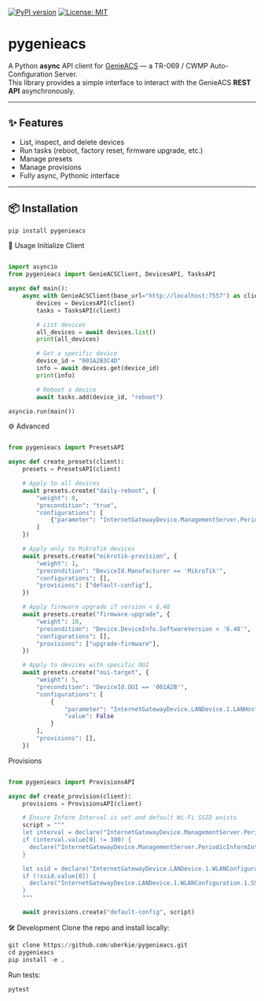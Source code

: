 [![PyPI version](https://badge.fury.io/py/pygenieacs.svg)](https://pypi.org/project/pygenieacs/)
[![License: MIT](https://img.shields.io/badge/License-MIT-yellow.svg)](https://opensource.org/licenses/MIT)

# pygenieacs

A Python **async** API client for [GenieACS](https://genieacs.com) — a TR-069 / CWMP Auto-Configuration Server.  
This library provides a simple interface to interact with the GenieACS **REST API** asynchronously.

---

## ✨ Features
- List, inspect, and delete devices
- Run tasks (reboot, factory reset, firmware upgrade, etc.)
- Manage presets
- Manage provisions
- Fully async, Pythonic interface

---

## 📦 Installation

```python
pip install pygenieacs
```
🚀 Usage
Initialize Client
```python

import asyncio
from pygenieacs import GenieACSClient, DevicesAPI, TasksAPI

async def main():
    async with GenieACSClient(base_url="http://localhost:7557") as client:
        devices = DevicesAPI(client)
        tasks = TasksAPI(client)

        # List devices
        all_devices = await devices.list()
        print(all_devices)

        # Get a specific device
        device_id = "001A2B3C4D"
        info = await devices.get(device_id)
        print(info)

        # Reboot a device
        await tasks.add(device_id, "reboot")

asyncio.run(main())
```
⚙️ Advanced

```python

from pygenieacs import PresetsAPI

async def create_presets(client):
    presets = PresetsAPI(client)

    # Apply to all devices
    await presets.create("daily-reboot", {
        "weight": 0,
        "precondition": "true",
        "configurations": [
            {"parameter": "InternetGatewayDevice.ManagementServer.PeriodicInformInterval", "value": "60"}
        ]
    })

    # Apply only to MikroTik devices
    await presets.create("mikrotik-provision", {
        "weight": 1,
        "precondition": "DeviceId.Manufacturer == 'MikroTik'",
        "configurations": [],
        "provisions": ["default-config"],
    })

    # Apply firmware upgrade if version < 6.48
    await presets.create("firmware-upgrade", {
        "weight": 10,
        "precondition": "Device.DeviceInfo.SoftwareVersion < '6.48'",
        "configurations": [],
        "provisions": ["upgrade-firmware"],
    })

    # Apply to devices with specific OUI
    await presets.create("oui-target", {
        "weight": 5,
        "precondition": "DeviceId.OUI == '001A2B'",
        "configurations": [
            {
                "parameter": "InternetGatewayDevice.LANDevice.1.LANHostConfigManagement.DHCPServerEnable",
                "value": False
            }
        ],
        "provisions": [],
    })
```
Provisions
```python

from pygenieacs import ProvisionsAPI

async def create_provision(client):
    provisions = ProvisionsAPI(client)

    # Ensure Inform Interval is set and default Wi-Fi SSID exists
    script = """
    let interval = declare("InternetGatewayDevice.ManagementServer.PeriodicInformInterval", {value: 1});
    if (interval.value[0] != 300) {
      declare("InternetGatewayDevice.ManagementServer.PeriodicInformInterval", null, {value: 300});
    }

    let ssid = declare("InternetGatewayDevice.LANDevice.1.WLANConfiguration.1.SSID", {value: 1});
    if (!ssid.value[0]) {
      declare("InternetGatewayDevice.LANDevice.1.WLANConfiguration.1.SSID", null, {value: "MyDefaultSSID"});
    }
    """

    await provisions.create("default-config", script)
```
🛠 Development
Clone the repo and install locally:
```python
git clone https://github.com/uberkie/pygenieacs.git
cd pygenieacs
pip install -e .
```
Run tests:
```python
pytest
```